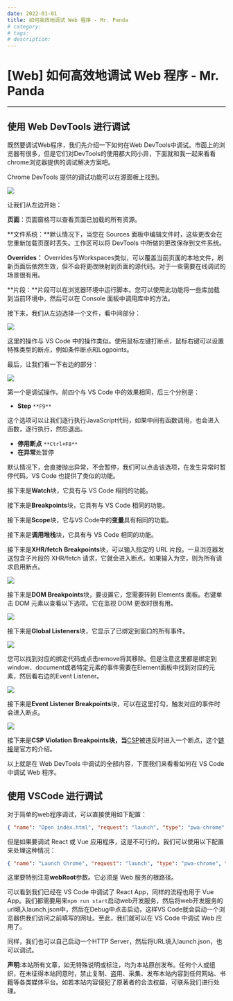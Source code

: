 ```yaml
---
date: 2022-01-01
title: 如何高效地调试 Web 程序 - Mr. Panda
# category: 
# tags: 
# description:
---
```


# [Web] 如何高效地调试 Web 程序 - Mr. Panda

---
## 使用 Web DevTools 进行调试

既然要调试Web程序，我们先介绍一下如何在Web DevTools中调试。市面上的浏览器有很多，但是它们对DevTools的使用都大同小异，下面就和我一起来看看chrome浏览器提供的调试解决方案吧。

Chrome DevTools 提供的调试功能可以在源面板上找到。

![](https://www.jonsam.site/wp-content/uploads/2022/03/1648736457-image.png)

让我们从左边开始：

**页面**：页面窗格可以查看页面已加载的所有资源。

**文件系统：**默认情况下，当您在 Sources 面板中编辑文件时，这些更改会在您重新加载页面时丢失。工作区可以将 DevTools 中所做的更改保存到文件系统。

**Overrides：** Overrides与Workspaces类似，可以覆盖当前页面的本地文件，刷新页面后依然生效，但不会将更改映射到页面的源代码。对于一些需要在线调试的场景很有用。

**片段：**片段可以在浏览器环境中运行脚本。您可以使用此功能将一些库加载到当前环境中，然后可以在 Console 面板中调用库中的方法。

接下来，我们从左边选择一个文件，看中间部分：

![](https://www.jonsam.site/wp-content/uploads/2022/03/1648736463-image.png)

这里的操作与 VS Code 中的操作类似。使用鼠标左键打断点，鼠标右键可以设置特殊类型的断点，例如条件断点和Logpoints。

最后，让我们看一下右边的部分：

![](https://www.jonsam.site/wp-content/uploads/2022/03/1648736467-image.png)

第一个是调试操作。前四个与 VS Code 中的效果相同，后三个分别是：

-   **Step** `**F9**`

这个选项可以让我们逐行执行JavaScript代码，如果中间有函数调用，也会进入函数，逐行执行，然后退出。

-   **停用断点** `**Ctrl+F8**`
-   **在异常**处暂停

默认情况下，会直接抛出异常，不会暂停，我们可以点击该选项，在发生异常时暂停代码。VS Code 也提供了类似的功能。

接下来是**Watch**块，它具有与 VS Code 相同的功能。

接下来是**Breakpoints**块，它具有与 VS Code 相同的功能。

接下来是**Scope**块，它与VS Code中的**变量**具有相同的功能。

接下来是**调用堆栈**块，它具有与 VS Code 相同的功能。

接下来是**XHR/fetch** **Breakpoints**块，可以输入指定的 URL 片段。一旦浏览器发送包含子片段的 XHR/fetch 请求，它就会进入断点。如果输入为空，则为所有请求启用断点。

![](https://www.jonsam.site/wp-content/uploads/2022/03/1648736470-image.png)

接下来是**DOM Breakpoints**块，要设置它，您需要转到 Elements 面板。右键单击 DOM 元素以查看以下选项。它在监视 DOM 更改时很有用。

![](https://www.jonsam.site/wp-content/uploads/2022/03/1648736472-image.gif)

接下来是**Global Listeners**块，它显示了已绑定到窗口的所有事件。

![](https://www.jonsam.site/wp-content/uploads/2022/03/1648736474-image.png)

您可以找到对应的绑定代码或点击remove将其移除。但是注意这里都是绑定到window、document或者特定元素的事件需要在Element面板中找到对应的元素，然后看右边的Event Listener。

![](https://www.jonsam.site/wp-content/uploads/2022/03/1648736476-image.png)

接下来是**Event Listener Breakpoints**块，可以在这里打勾，触发对应的事件时会进入断点。

![](https://www.jonsam.site/wp-content/uploads/2022/03/1648736479-image.png)

接下来是**CSP Violation Breakpoints块，当**[CSP](https://developer.mozilla.org/en-US/docs/Web/HTTP/CSP)被违反时进入一个断点，这个[链接](https://developer.chrome.com/blog/new-in-devtools-89/#trusted-types-violations)是官方的介绍。

以上就是在 Web DevTools 中调试的全部内容，下面我们来看看如何在 VS Code 中调试 Web 程序。

## 使用 VSCode 进行调试

对于简单的web程序调试，可以直接使用如下配置：

```json
{ "name": "Open index.html", "request": "launch", "type": "pwa-chrome", "file": "Your HTML file path" }
```

但是如果要调试 React 或 Vue 应用程序，这是不可行的，我们可以使用以下配置来处理这种情况：

```json
{ "name": "Launch Chrome", "request": "launch", "type": "pwa-chrome", "url": "Your web service URL, such as http://localhost:8080", "webRoot": "${workspaceFolder}" }
```

这里要特别注意**webRoot**参数。它必须是 Web 服务的根路径。

可以看到我们已经在 VS Code 中调试了 React App，同样的流程也用于 Vue App。我们都需要用来`npm run start`启动web开发服务，然后将web开发服务的url填入launch.json中，然后在Debug中点击启动，这样VS Code就会启动一个浏览器供我们访问之前填写的网址。至此，我们就可以在 VS Code 中调试 Web 应用了。

同样，我们也可以自己启动一个HTTP Server，然后将URL填入launch.json，也可以调试。

**声明**:本站所有文章，如无特殊说明或标注，均为本站原创发布。任何个人或组织，在未征得本站同意时，禁止复制、盗用、采集、发布本站内容到任何网站、书籍等各类媒体平台。如若本站内容侵犯了原著者的合法权益，可联系我们进行处理。
